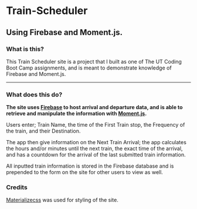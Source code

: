 # Train-Scheduler

## Using Firebase and Moment.js.

### What is this?

This Train Scheduler site is a project that I built as one of 
The UT Coding Boot Camp assignments, and is meant to demonstrate knowledge of Firebase and Moment.js. 

- - -
### What does this do?

**The site uses [Firebase](https://firebase.google.com/) to host arrival and departure data, and is able to retrieve and manipulate the information with [Moment.js](http://momentjs.com/).**

Users enter; Train Name, the time of the First Train stop, the Frequency of the train, and their Destination. 

The app then give information on the Next Train Arrival; the app calculates the hours and/or minutes until the next train, the exact time of the arrival, and has a countdown for the arrival of the last submitted train information.

All inputted train information is stored in the Firebase database and is prepended to the form on the site for other users to view as well.

### Credits

[Materializecss](http://materializecss.com) was used for styling of the site.
